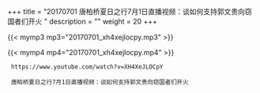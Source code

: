 +++
title = "20170701  唐柏桥夏日之行7月1日直播视频：谈如何支持郭文贵向窃国者们开火 "
description = ""
weight = 20
+++

{{< mymp3 mp3="20170701_xh4xejlocpy.mp3" >}}

{{< mymp4 mp4="20170701_xh4xejlocpy.mp4" >}}

     https://www.youtube.com/watch?v=XH4XeJLOCpY 
     
     唐柏桥夏日之行7月1日直播视频：谈如何支持郭文贵向窃国者们开火 
